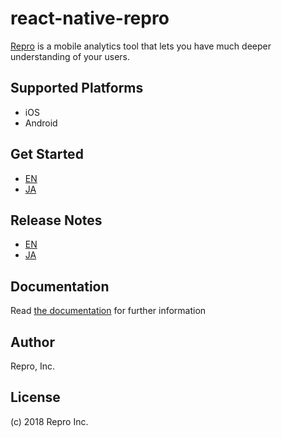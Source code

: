 
# react-native-repro

[Repro](https://repro.io/) is a mobile analytics tool that lets you have much deeper understanding of your users.

## Supported Platforms

- iOS
- Android

## Get Started

- [EN](http://docs.repro.io/en/dev/sdk/getstarted/react-native.html)
- [JA](http://docs.repro.io/ja/dev/sdk/getstarted/react-native.html)

## Release Notes

- [EN](http://docs.repro.io/en/releases/sdk/react-native/releases.html)
- [JA](http://docs.repro.io/ja/releases/sdk/react-native/releases.html)

## Documentation

Read [the documentation](http://docs.repro.io) for further information

## Author

Repro, Inc.

## License

(c) 2018 Repro Inc.

